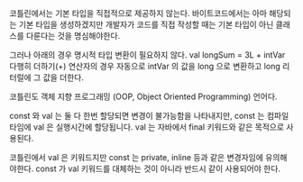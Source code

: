 코틀린에서는 기본 타입을 직접적으로 제공하지 않는다. 바이트코드에서는 아마 해당되는 기본 타입을 생성하겠지만 개발자가 코드를 직접 작성할 때는 기본 타입이 아닌 클래스를 다룬다는 것을 명심해야한다. 

그러나 아래의 경우 명시적 타입 변환이 필요하지 않다.
val longSum = 3L + intVar
다행히 더하기(+) 연산자의 경우 자동으로 intVar 의 값을 long 으로 변환하고 long 리터럴에 그 값을 더한다.

코틀린도 객체 지향 프로그래밍 (OOP, Object Oriented Programming) 언어다. 

const 와 val 는 
둘 다 한번 할당되면 변경이 불가능함을 나타내지만,
const 는 컴파일 타임에 val 은 실행시간에 할당됩니다.
val 는 자바에서 final 키워드와 같은 목적으로 사용된다. 

코틀린에서 val 은 키워드지만 const 는 private, inline 등과 같은 변경자임에 유의해야한다. const 가 val 키워드를 대체하는 것이 아니라 반드시 같이 사용되어야 한다.

<!--stackedit_data:
eyJoaXN0b3J5IjpbLTE0ODAxNzA5NjcsMTkxNzU1NDAzMywtMT
Y0NjA3MDY5MywyMDgxNzgxNzkyLDE3MTY0OTY3ODJdfQ==
-->